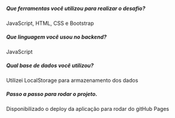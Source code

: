 <h5>Que ferramentas você utilizou para realizar o desafio?</h5>
<p>JavaScript, HTML, CSS e Bootstrap</p>
<hs>
<h5>Que linguagem você usou no backend?</h5>
<p>JavaScript</p>
<hs>
<h5>Qual base de dados você utilizou?</h5>
<p>Utilizei LocalStorage para armazenamento dos dados</p>
<hs></hs>
<h5>Passo a passo para rodar o projeto.</h5>
<p>Disponibilizado o deploy da aplicação para rodar do gitHub Pages</p>

